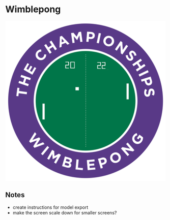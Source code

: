 # Wimblepong

![wimblepong](./public/wimblepong.png)

## Notes

- create instructions for model export
- make the screen scale down for smaller screens?
